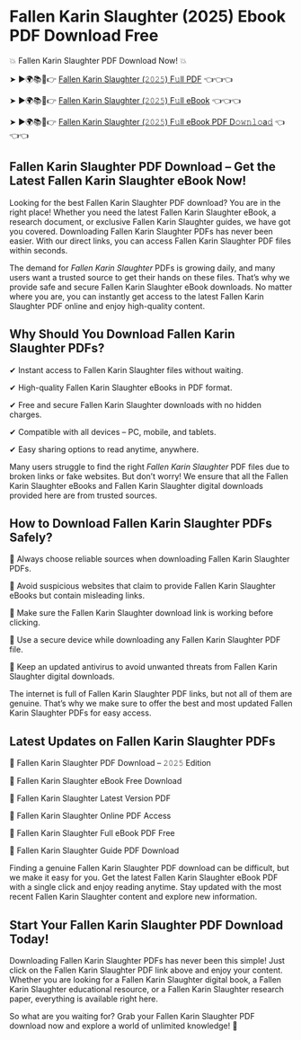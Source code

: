 # Fallen Karin Slaughter (2025) Ebook PDF Download Free

💥 Fallen Karin Slaughter PDF Download Now! 💥

➤ ►🌍📚📱👉 [Fallen Karin Slaughter (𝟸𝟶𝟸𝟻) F𝚞ll PDF](https://getpdf.xyz/fallen-karin-slaughter) 👈👈👈


➤ ►🌍📚📱👉 [Fallen Karin Slaughter (𝟸𝟶𝟸𝟻) F𝚞ll eBook](https://getpdf.xyz/fallen-karin-slaughter) 👈👈👈


➤ ►🌍📚📱👉 [Fallen Karin Slaughter (𝟸𝟶𝟸𝟻) F𝚞ll eBook PDF D𝚘𝚠𝚗𝚕𝚘a𝚍](https://getpdf.xyz/fallen-karin-slaughter) 👈👈👈


## Fallen Karin Slaughter PDF Download – Get the Latest Fallen Karin Slaughter eBook Now!

Looking for the best Fallen Karin Slaughter PDF download? You are in the right place! Whether you need the latest Fallen Karin Slaughter eBook, a research document, or exclusive Fallen Karin Slaughter guides, we have got you covered. Downloading Fallen Karin Slaughter PDFs has never been easier. With our direct links, you can access Fallen Karin Slaughter PDF files within seconds.

The demand for *Fallen Karin Slaughter* PDFs is growing daily, and many users want a trusted source to get their hands on these files. That’s why we provide safe and secure Fallen Karin Slaughter eBook downloads. No matter where you are, you can instantly get access to the latest Fallen Karin Slaughter PDF online and enjoy high-quality content.

## Why Should You Download Fallen Karin Slaughter PDFs?

✔ Instant access to Fallen Karin Slaughter files without waiting.

✔ High-quality Fallen Karin Slaughter eBooks in PDF format.

✔ Free and secure Fallen Karin Slaughter downloads with no hidden charges.

✔ Compatible with all devices – PC, mobile, and tablets.

✔ Easy sharing options to read anytime, anywhere.

Many users struggle to find the right *Fallen Karin Slaughter* PDF files due to broken links or fake websites. But don’t worry! We ensure that all the Fallen Karin Slaughter eBooks and Fallen Karin Slaughter digital downloads provided here are from trusted sources.

## How to Download Fallen Karin Slaughter PDFs Safely?

📌 Always choose reliable sources when downloading Fallen Karin Slaughter PDFs.

📌 Avoid suspicious websites that claim to provide Fallen Karin Slaughter eBooks but contain misleading links.

📌 Make sure the Fallen Karin Slaughter download link is working before clicking.

📌 Use a secure device while downloading any Fallen Karin Slaughter PDF file.

📌 Keep an updated antivirus to avoid unwanted threats from Fallen Karin Slaughter digital downloads.

The internet is full of Fallen Karin Slaughter PDF links, but not all of them are genuine. That’s why we make sure to offer the best and most updated Fallen Karin Slaughter PDFs for easy access.

## Latest Updates on Fallen Karin Slaughter PDFs

🔹 Fallen Karin Slaughter PDF Download – 𝟸𝟶𝟸𝟻 Edition

🔹 Fallen Karin Slaughter eBook Free Download

🔹 Fallen Karin Slaughter Latest Version PDF

🔹 Fallen Karin Slaughter Online PDF Access

🔹 Fallen Karin Slaughter Full eBook PDF Free

🔹 Fallen Karin Slaughter Guide PDF Download

Finding a genuine Fallen Karin Slaughter PDF download can be difficult, but we make it easy for you. Get the latest Fallen Karin Slaughter eBook PDF with a single click and enjoy reading anytime. Stay updated with the most recent Fallen Karin Slaughter content and explore new information.

## Start Your Fallen Karin Slaughter PDF Download Today!

Downloading Fallen Karin Slaughter PDFs has never been this simple! Just click on the Fallen Karin Slaughter PDF link above and enjoy your content. Whether you are looking for a Fallen Karin Slaughter digital book, a Fallen Karin Slaughter educational resource, or a Fallen Karin Slaughter research paper, everything is available right here.

So what are you waiting for? Grab your Fallen Karin Slaughter PDF download now and explore a world of unlimited knowledge! 🚀